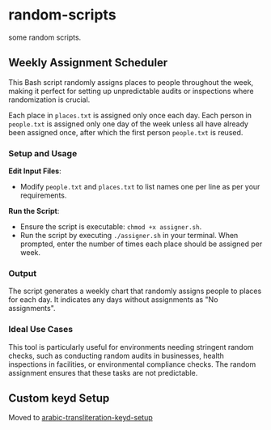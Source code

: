 
# random-scripts

some random scripts. 

## Weekly Assignment Scheduler

This Bash script randomly assigns places to people throughout the week, making it perfect for setting up unpredictable audits or inspections where randomization is crucial.

Each place in `places.txt` is assigned only once each day. Each person in `people.txt` is assigned only one day of the week unless all have already been assigned once, after which the first person `people.txt` is reused.

### Setup and Usage

**Edit Input Files**:
   - Modify `people.txt` and `places.txt` to list names one per line as per your requirements.


**Run the Script**:
   - Ensure the script is executable: `chmod +x assigner.sh`.
   - Run the script by executing `./assigner.sh` in your terminal. When prompted, enter the number of times each place should be assigned per week.

### Output

The script generates a weekly chart that randomly assigns people to places for each day. It indicates any days without assignments as "No assignments".

### Ideal Use Cases

This tool is particularly useful for environments needing stringent random checks, such as conducting random audits in businesses, health inspections in facilities, or environmental compliance checks. The random assignment ensures that these tasks are not predictable.

## Custom keyd Setup

Moved to [arabic-transliteration-keyd-setup](https://github.com/amjadodeh/arabic-transliteration-keyd-setup)

